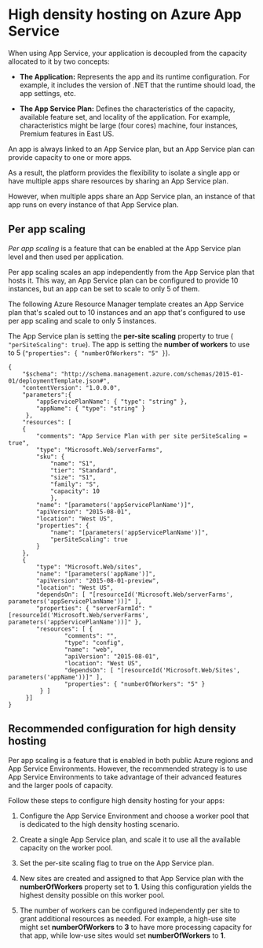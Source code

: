 <properties
    pageTitle="High density hosting on Azure App Service | Microsoft Azure"
    description="High density hosting on Azure App Service"
    authors="btardif"
    manager="wpickett"
    editor=""
    services="app-service\web"
    documentationCenter=""/>

<tags
    ms.service="app-service-web"
    ms.workload="web"
    ms.tgt_pltfrm="na"
    ms.devlang="multiple"
    ms.topic="article"
    ms.date="10/24/2016"
    ms.author="byvinyal"/>

# <a name="high-density-hosting-on-azure-app-service"></a>High density hosting on Azure App Service

When using App Service, your application is decoupled from the capacity allocated to it by two concepts:

- **The Application:** Represents the app and its runtime configuration. For example, it includes the version of .NET that the runtime should load, the app settings, etc.

- **The App Service Plan:** Defines the characteristics of the capacity, available feature set, and locality of the application. For example, characteristics might be large (four cores) machine, four instances, Premium features in East US.

An app is always linked to an App Service plan, but an App Service plan can provide capacity to one or more apps.

As a result, the platform provides the flexibility to isolate a single app or have multiple apps share resources by sharing an App Service plan.

However, when multiple apps share an App Service plan, an instance of that app runs on every instance of that App Service plan.

## <a name="per-app-scaling"></a>Per app scaling
*Per app scaling* is a feature that can be enabled at the App Service plan level and then used per application.

Per app scaling scales an app independently from the App Service plan that hosts it. This way, an App Service plan can be configured to provide 10 instances, but an app can be set to scale to only 5 of them.

The following Azure Resource Manager template creates an App Service plan that's scaled out to 10 instances and an app that's configured to use per app scaling and scale to only 5 instances.

The App Service plan is setting the **per-site scaling** property to true ( `"perSiteScaling": true`). The app is setting the **number of workers** to use to 5 (`"properties": { "numberOfWorkers": "5" }`).

    {
        "$schema": "http://schema.management.azure.com/schemas/2015-01-01/deploymentTemplate.json#",
        "contentVersion": "1.0.0.0",
        "parameters":{
            "appServicePlanName": { "type": "string" },
            "appName": { "type": "string" }
         },
        "resources": [
        {
            "comments": "App Service Plan with per site perSiteScaling = true",
            "type": "Microsoft.Web/serverFarms",
            "sku": {
                "name": "S1",
                "tier": "Standard",
                "size": "S1",
                "family": "S",
                "capacity": 10
                },
            "name": "[parameters('appServicePlanName')]",
            "apiVersion": "2015-08-01",
            "location": "West US",
            "properties": {
                "name": "[parameters('appServicePlanName')]",
                "perSiteScaling": true
            }
        },
        {
            "type": "Microsoft.Web/sites",
            "name": "[parameters('appName')]",
            "apiVersion": "2015-08-01-preview",
            "location": "West US",
            "dependsOn": [ "[resourceId('Microsoft.Web/serverFarms', parameters('appServicePlanName'))]" ],
            "properties": { "serverFarmId": "[resourceId('Microsoft.Web/serverFarms', parameters('appServicePlanName'))]" },
            "resources": [ {
                    "comments": "",
                    "type": "config",
                    "name": "web",
                    "apiVersion": "2015-08-01",
                    "location": "West US",
                    "dependsOn": [ "[resourceId('Microsoft.Web/Sites', parameters('appName'))]" ],
                    "properties": { "numberOfWorkers": "5" }
             } ]
         }]
    }


## <a name="recommended-configuration-for-high-density-hosting"></a>Recommended configuration for high density hosting

Per app scaling is a feature that is enabled in both public Azure regions and App Service Environments. However, the recommended strategy is to use App Service Environments to take advantage of their advanced features and the larger pools of capacity.  

Follow these steps to configure high density hosting for your apps:

1. Configure the App Service Environment and choose a worker pool that is dedicated to the high density hosting scenario.

1. Create a single App Service plan, and scale it to use all the available capacity on the worker pool.

1. Set the per-site scaling flag to true on the App Service plan.

1. New sites are created and assigned to that App Service plan with the **numberOfWorkers** property set to **1**. Using this configuration yields the highest density possible on this worker pool.

1. The number of workers can be configured independently per site to grant additional resources as needed. For example, a high-use site might set **numberOfWorkers** to **3** to have more processing capacity for that app, while low-use sites would set **numberOfWorkers** to **1**.
